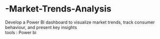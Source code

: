 # -Market-Trends-Analysis
Develop a Power BI dashboard to visualize market trends, track consumer behaviour,  and present key insights
<br>
tools : Power bi


